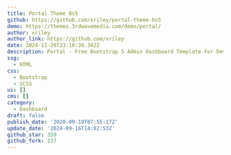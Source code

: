 ```yaml
---
title: Portal Theme Bs5
github: https://github.com/xriley/portal-theme-bs5
demo: https://themes.3rdwavemedia.com/demo/portal/
author: xriley
author_link: https://github.com/xriley
date: 2024-11-28T23:18:39.342Z
description: Portal - Free Bootstrap 5 Admin Dashboard Template For Developers
ssg:
  - HTML
css:
  - Bootstrap
  - SCSS
ui: []
cms: []
category:
  - Dashboard
draft: false
publish_date: '2020-09-19T07:55:17Z'
update_date: '2024-09-16T14:02:53Z'
github_star: 359
github_fork: 137
---
```

